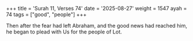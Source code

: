 +++
title = 'Surah 11, Verses 74'
date = '2025-08-27'
weight = 1547
ayah = 74
tags = ["good", "people"]
+++

Then after the fear had left Abraham, and the good news had reached him, he began to plead with Us for the people of Lot.